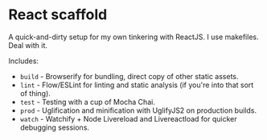 React scaffold
======

A quick-and-dirty setup for my own tinkering with ReactJS.
I use makefiles. Deal with it.

Includes:
  * `build` - Browserify for bundling, direct copy of other static assets.
  * `lint`  - Flow/ESLint for linting and static analysis (if you're into that sort of thing).
  * `test`  - Testing with a cup of Mocha Chai.
  * `prod`  - Uglification and minification with UglifyJS2 on production builds.
  * `watch` - Watchify + Node Livereload and Livereactload for quicker debugging sessions.

